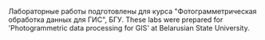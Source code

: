 Лабораторные работы подготовлены для курса "Фотограмметрическая обработка данных для ГИС", БГУ.
These labs were prepared for 'Photogrammetric data processing for GIS' at Belarusian State University.